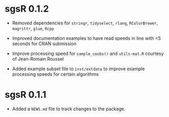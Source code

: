 # sgsR 0.1.2

* Removed dependencies for `stringr`, `tidyselect`, `rlang`, `RColorBrewer`, `magrittr`, `glue`, `Rcpp`

* Improved documentation examples to have read speeds in line with <5 seconds for CRAN submission

* Improve processing speed for `sample_coobs()` and `utils-mat.R` courtesy of Jean-Romain Roussel

* Added example subset file to `inst/extdata` to improve example processing speeds for certain algorithms

# sgsR 0.1.1

* Added a `NEWS.md` file to track changes to the package.
